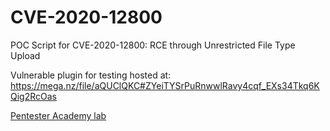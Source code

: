 <!-- What doth life???
Wordpress core isn't bad, it's the plugins that cause issues...
blog.amartinsec.com / @amartinsec 
blah -->
# CVE-2020-12800
POC Script for CVE-2020-12800: RCE through Unrestricted File Type Upload 


Vulnerable plugin for testing hosted at:
https://mega.nz/file/aQUClQKC#ZYeiTYSrPuRnwwlRavy4cqf_EXs34Tkq6KQig2RcOas

[Pentester Academy lab](https://attackdefense.com/challengedetailsnoauth?cid=2195)
